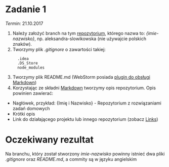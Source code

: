 # Zadanie 1
*Termin:* 21.10.2017

1. Należy założyć branch na tym [repozytorium](https://github.com/infoshareacademy/jfdzs1-homeworks), którego nazwa to: *{imie-nazwisko}*, np. aleksandra-slowikowska (nie używajcie polskich znaków).
2. Tworzymy plik *.gitignore* o zawartości takiej:
    ```
      .idea
      .DS_Store
      node_modules
    ```
3. Tworzymy plik README.md (WebStorm posiada [plugin do obsługi Markdown](https://plugins.jetbrains.com/plugin/7793-markdown-support))
4. Korzystając ze składni [Markdown](https://github.com/adam-p/markdown-here/wiki/Markdown-Cheatsheet) tworzymy opis repozytorium. Opis powinien zawierać:
  * Nagłówek, przykład: {Imię i Nazwisko} - Repozytorium z rozwiązaniami zadań domowych
  * Krótki opis
  * Link do działającego projektu lub innego repozytorium (zobacz [Links](https://github.com/adam-p/markdown-here/wiki/Markdown-Cheatsheet#links))

# Oczekiwany rezultat
Na branchu, który został stworzony *imie-nazwisko* powinny istnieć dwa pliki *.gitignore* oraz *README.md*, a commity są w języku angielskim
